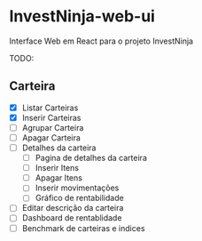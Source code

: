 # InvestNinja-web-ui
Interface Web em React para o projeto InvestNinja

TODO:
## Carteira
- [x] Listar Carteiras
- [x] Inserir Carteiras
- [ ] Agrupar Carteira
- [ ] Apagar Carteira
- [ ] Detalhes da carteira
    - [ ] Pagina de detalhes da carteira
    - [ ] Inserir Itens    
    - [ ] Apagar Itens
    - [ ] Inserir movimentações
    - [ ] Gráfico de rentabilidade
- [ ] Editar descrição da carteira
- [ ] Dashboard de rentablidade
- [ ] Benchmark de carteiras e indices
